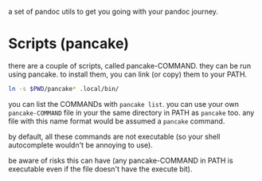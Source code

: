 a set of pandoc utils to get you going with your pandoc journey.

# Scripts (pancake)
there are a couple of scripts, called pancake-COMMAND. they can be run
using pancake. to install them, you can link (or copy) them to
your PATH.

```bash
ln -s $PWD/pancake* .local/bin/
```

you can list the COMMANDs with `pancake list`. you can use your own
`pancake-COMMAND` file in your the same directory in PATH as
`pancake` too. any file with this name format would be assumed a
`pancake` command.

by default, all these commands are not executable (so your shell autocomplete
wouldn't be annoying to use).

be aware of risks this can have (any pancake-COMMAND in PATH is
executable even if the file doesn't have the execute bit).

